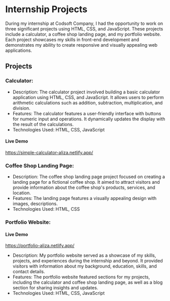 
# Internship Projects

During my internship at Codsoft Company, I had the opportunity to work on three significant projects using HTML, CSS, and JavaScript. These projects include a calculator, a coffee shop landing page, and my portfolio website. Each project showcases my skills in front-end development and demonstrates my ability to create responsive and visually appealing web applications.


## Projects
### Calculator:

- Description: The calculator project involved building a basic calculator application using HTML, CSS, and JavaScript. It allows users to perform arithmetic calculations such as addition, subtraction, multiplication, and division.
- Features: The calculator features a user-friendly interface with buttons for numeric input and operations. It dynamically updates the display with the result of the calculations.
- Technologies Used: HTML, CSS, JavaScript
 #### Live Demo
  https://simple-calculator-aliza.netlify.app/
  
### Coffee Shop Landing Page:

- Description: The coffee shop landing page project focused on creating a landing page for a fictional coffee shop. It aimed to attract visitors and provide information about the coffee shop's products, services, and location.
- Features: The landing page features a visually appealing design with images, descriptions.
- Technologies Used: HTML, CSS


### Portfolio Website:
 #### Live Demo
 https://portfolio-aliza.netlify.app/
 
- Description: My portfolio website served as a showcase of my skills, projects, and experiences during the internship and beyond. It provided visitors with information about my background, education, skills, and contact details.
- Features: The portfolio website featured sections for my projects, including the calculator and coffee shop landing page, as well as a blog section for sharing insights and updates.
- Technologies Used: HTML, CSS, JavaScript
